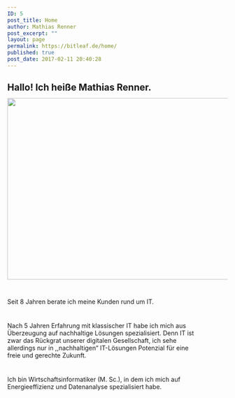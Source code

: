 ```yaml
---
ID: 5
post_title: Home
author: Mathias Renner
post_excerpt: ""
layout: page
permalink: https://bitleaf.de/home/
published: true
post_date: 2017-02-11 20:40:28
---
```

<h2>Hallo! Ich heiße Mathias Renner.<img class="alignnone wp-image-52 alignright" style="margin-top: 12px;" src="https://bitleaf.de/wp-content/uploads/2017/02/vlcsnap-2016-12-29-14h24m08s202-e1486862090589-1024x783.png" alt="" width="546" height="416" /></h2>
<p style="max-width: 444px; padding-top: 24px;">Seit 8 Jahren berate ich meine Kunden rund um IT.</p>
<p style="max-width: 444px; padding-top: 24px;">Nach 5 Jahren Erfahrung mit klassischer IT habe ich mich aus Überzeugung auf nachhaltige Lösungen spezialisiert. Denn IT ist zwar das Rückgrat unserer digitalen Gesellschaft, ich sehe allerdings nur in ,,nachhaltigen“ IT-Lösungen Potenzial für eine freie und gerechte Zukunft.</p>
<p style="max-width: 444px; padding-top: 24px;">Ich bin Wirtschaftsinformatiker (M. Sc.), in dem ich mich auf Energieeffizienz und Datenanalyse spezialisiert habe.</p>
<p style="max-width: 444px; padding-top: 24px;"></p>